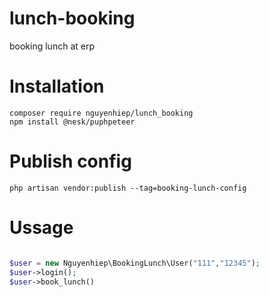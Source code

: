 # lunch-booking
booking lunch at erp

# Installation

```
composer require nguyenhiep/lunch_booking
npm install @nesk/puphpeteer
```

# Publish config

```
php artisan vendor:publish --tag=booking-lunch-config
```

# Ussage

```php

$user = new Nguyenhiep\BookingLunch\User("111","12345");
$user->login();
$user->book_lunch()
```
